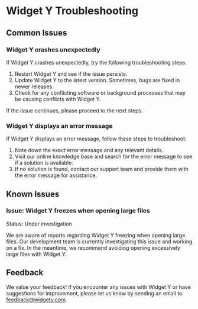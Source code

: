# Widget Y Troubleshooting

## Common Issues

### Widget Y crashes unexpectedly

If Widget Y crashes unexpectedly, try the following troubleshooting steps:

1. Restart Widget Y and see if the issue persists.
2. Update Widget Y to the latest version. Sometimes, bugs are fixed in newer releases.
3. Check for any conflicting software or background processes that may be causing conflicts with Widget Y.

If the issue continues, please proceed to the next steps.

### Widget Y displays an error message

If Widget Y displays an error message, follow these steps to troubleshoot:

1. Note down the exact error message and any relevant details.
2. Visit our online knowledge base and search for the error message to see if a solution is available.
3. If no solution is found, contact our support team and provide them with the error message for assistance.

## Known Issues

### Issue: Widget Y freezes when opening large files

Status: Under investigation

We are aware of reports regarding Widget Y freezing when opening large files. Our development team is currently investigating this issue and working on a fix. In the meantime, we recommend avoiding opening excessively large files with Widget Y.

## Feedback

We value your feedback! If you encounter any issues with Widget Y or have suggestions for improvement, please let us know by sending an email to feedback@widgety.com.
